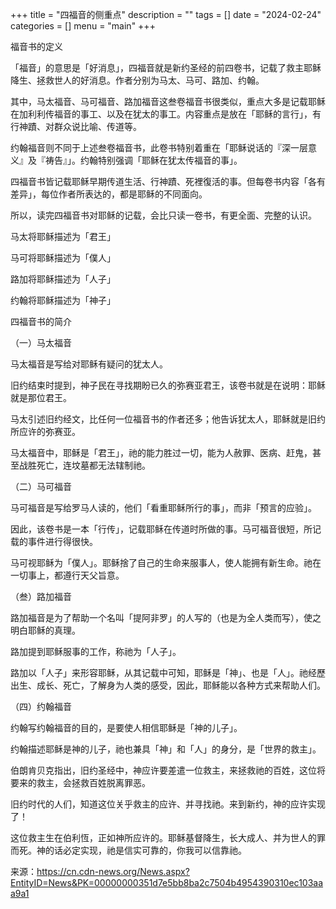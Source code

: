 +++
title = "四福音的侧重点"
description = ""
tags = []
date = "2024-02-24"
categories = []
menu = "main"
+++



福音书的定义

「福音」的意思是「好消息」，四福音就是新约圣经的前四卷书，记载了救主耶稣降生、拯救世人的好消息。作者分别为马太、马可、路加、约翰。

其中，马太福音、马可福音、路加福音这叁卷福音书很类似，重点大多是记载耶稣在加利利传福音的事工、以及在犹太的事工。内容重点是放在「耶稣的言行」，有行神蹟、对群众说比喻、传道等。

约翰福音则不同于上述叁卷福音书，此卷书特别着重在「耶稣说话的『深一层意义』及『祷告』」。约翰特别强调「耶稣在犹太传福音的事」。

四福音书皆记载耶稣早期传道生活、行神蹟、死裡復活的事。但每卷书内容「各有差异」，每位作者所表达的，都是耶稣的不同面向。

所以，读完四福音书对耶稣的记载，会比只读一卷书，有更全面、完整的认识。

马太将耶稣描述为「君王」

马可将耶稣描述为「僕人」

路加将耶稣描述为「人子」

约翰将耶稣描述为「神子」

四福音书的简介

（一）马太福音

马太福音是写给对耶稣有疑问的犹太人。

旧约结束时提到，神子民在寻找期盼已久的弥赛亚君王，该卷书就是在说明：耶稣就是那位君王。

马太引述旧约经文，比任何一位福音书的作者还多；他告诉犹太人，耶稣就是旧约所应许的弥赛亚。

马太福音中，耶稣是「君王」，祂的能力胜过一切，能为人赦罪、医病、赶鬼，甚至战胜死亡，连坟墓都无法辖制祂。

（二）马可福音

马可福音是写给罗马人读的，他们「看重耶稣所行的事」，而非「预言的应验」。

因此，该卷书是一本「行传」，记载耶稣在传道时所做的事。马可福音很短，所记载的事件进行得很快。

马可视耶稣为「僕人」。耶稣捨了自己的生命来服事人，使人能拥有新生命。祂在一切事上，都遵行天父旨意。

（叁）路加福音

路加福音是为了帮助一个名叫「提阿非罗」的人写的（也是为全人类而写），使之明白耶稣的真理。

路加提到耶稣服事的工作，称祂为「人子」。

路加以「人子」来形容耶稣，从其记载中可知，耶稣是「神」、也是「人」。祂经歷出生、成长、死亡，了解身为人类的感受，因此，耶稣能以各种方式来帮助人们。

（四）约翰福音

约翰写约翰福音的目的，是要使人相信耶稣是「神的儿子」。

约翰描述耶稣是神的儿子，祂也兼具「神」和「人」的身分，是「世界的救主」。

  伯朗肯贝克指出，旧约圣经中，神应许要差遣一位救主，来拯救祂的百姓，这位将要来的救主，会拯救百姓脱离罪恶。

  旧约时代的人们，知道这位关乎救主的应许、并寻找祂。来到新约，神的应许实现了！

  这位救主生在伯利恆，正如神所应许的。耶稣基督降生，长大成人、并为世人的罪而死。神的话必定实现，祂是信实可靠的，你我可以信靠祂。
  
来源：https://cn.cdn-news.org/News.aspx?EntityID=News&PK=00000000351d7e5bb8ba2c7504b4954390310ec103aaa9a1